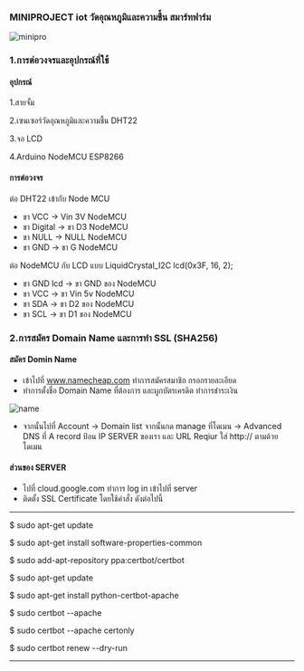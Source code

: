 ### MINIPROJECT iot วัดอุณหภูมิและความชื้น สมาร์ทฟาร์ม
![minipro](https://user-images.githubusercontent.com/30243550/29305620-da1608ba-81c3-11e7-8fa7-b807d8ed304f.jpg)

### 1.การต่อวงจรและอุปกรณ์ที่ใช้
 #### **อุปกรณ์**
 1.สายจั้ม
 
 2.เซนเซอร์วัดอุณหภูมิและความชื้น DHT22
 
 3.จอ LCD
 
 4.Arduino NodeMCU ESP8266
 
 #### **การต่อวงจร**
 ต่อ DHT22 เข้ากับ Node MCU
 * ขา VCC -> Vin 3V NodeMCU
 * ขา Digital -> ขา D3 NodeMCU
 * ขา NULL -> NULL NodeMCU
 * ขา GND -> ขา G NodeMCU
 
 ต่อ NodeMCU กับ LCD แบบ LiquidCrystal_I2C lcd(0x3F, 16, 2);
 * ขา GND lcd -> ขา GND ของ NodeMCU
 * ขา VCC -> ขา Vin 5v NodeMCU
 * ขา SDA -> ขา D2 ของ NodeMCU
 * ขา SCL -> ขา D1 ของ NodeMCU
 
 ### 2.การสมัคร Domain Name และการทำ SSL (SHA256)
 #### สมัคร Domin Name 
 * เข้าไปที่ www.namecheap.com ทำการสมัครสมาชิก กรอกรายละเอียด
 * ทำการตั้งชื่อ Domain Name ที่ต้องการ และผูกบัตรเครดิต ทำการชำระเงิน 
 
 ![name](https://user-images.githubusercontent.com/30243550/29308372-e34ee008-81cf-11e7-822f-0fa28c5b289d.jpg)
 
 * จากนั้นไปที่ Account -> Domain list จากนั้นกด manage ที่โดเมน -> Advanced DNS ที่ A record ป้อน IP SERVER ของเรา 
 และ URL Reqiur ใส่ http:// ตามด้วยโดเมน
 
 #### ส่วนของ SERVER 
 * ไปที่ cloud.google.com ทำการ log in เข้าไปที่ server 
 * ติดตั้ง SSL Certificate โดยใช้คำสั่ง ดังต่อไปนี้
 
*********************************************************************************************

$ sudo apt-get update

$ sudo apt-get install software-properties-common

$ sudo add-apt-repository ppa:certbot/certbot

$ sudo apt-get update

$ sudo apt-get install python-certbot-apache 

$ sudo certbot --apache

$ sudo certbot --apache certonly

$ sudo certbot renew --dry-run



*********************************************************************************************
 
 
 
 
 

